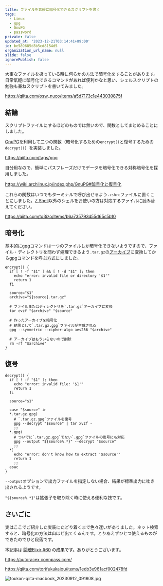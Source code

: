 ```yaml
---
title: ファイルを氣輕に暗号化できるスクリプトを書く
tags:
  - Linux
  - gpg
  - GnuPG
  - password
private: false
updated_at: '2023-12-21T03:14:41+09:00'
id: be589685d8b5cd8154d5
organization_url_name: null
slide: false
ignorePublish: false
---
```


大事なファイルを扱っている時に何らかの方法で暗号化をすることがあります。
日常氣輕に暗号化できるコマンドがあれば便利かなと思い、シェルスクリプトの勉強も兼ねスクリプトを書いてみました。

https://qiita.com/osw_nuco/items/a5d7173c1e443030875f

## 結論

スクリプトファイルにするほどのものでは無いので、関数としてまとめることにしました。

[GnuPG]を利用して二つの関数（暗号化するための`encrypt()`と復号するための`decrypt()`）を実装しました。

https://qiita.com/tags/gpg

自分用なので、簡単にパスフレーズだけでデータを暗号化できる対称暗号化を採用しました。

https://wiki.archlinux.jp/index.php/GnuPG#暗号化と復号化

これらの関数はいつでもターミナルで呼び出せるよう`.zshrc`ファイルに置くことにしました。[Z Shell]以外のシェルをお使いの方は対応するファイルに読み替えてください。

https://qiita.com/to3izo/items/b6a735793d55d65c5b10

## 暗号化

基本的に[gpg][GnuPG]コマンドは一つのファイルしか暗号化できないようですので、ファイル・ディレクトリを問わず処理できるよう`.tar.gz`の[アーカイブ]に変換してから[gpg][GnuPG]コマンドを呼ぶ方式にしました。


```shell:.zshrc
encrypt() {
  if [ ! -f "$1" ] && [ ! -d "$1" ]; then
    echo "error: invalid file or directory '$1'"
    return 1
  fi

  source="$1"
  archive="${source}.tar.gz"

  # ファイルまたはディレクトリを`.tar.gz`アーカイブに変換
  tar cvzf "$archive" "$source"

  # 作ったアーカイブを暗号化
  # 結果として`.tar.gz.gpg`ファイルが生成される
  gpg --symmetric --cipher-algo aes256 "$archive"

  # アーカイブはもういらないので削除
  rm -rf "$archive"
}
```

## 復号

```shell:.zshrc
decrypt() {
  if [ ! -f "$1" ]; then
    echo "error: invalid file: '$1'"
    return 1
  fi

  source="$1"

  case "$source" in
  *.tar.gz.gpg)
    # `.tar.gz.gpg`ファイルを復号
    gpg --decrypt "$source" | tar xvzf -
    ;;
  *.gpg)
    # ついでに`.tar.gz.gpg`でない`.gpg`ファイルの復号にも対応
    gpg --output "${source%.*}" --decrypt "$source"
    ;;
  *)
    echo "error: don't know how to extract '$source'"
    return 1
    ;;
  esac
}
```

`--output`オプションで出力ファイルを指定しない場合、結果が標準出力に吐き出されるようです。

`"${source%.*}"`は拡張子を取り除く時に使える便利な技です。

## さいごに

実はここでご紹介した実装にたどり着くまで色々迷いがありました。ネット検索すると、暗号化の方法は山ほど出てくるんです。とりあえずひとつ使えるものができたのでひと段落です。

本記事は [闘魂Elixir #60](https://autoracex.connpass.com/event/305753/) の成果です。ありがとうございます。

https://autoracex.connpass.com/

https://qiita.com/torifukukaiou/items/1edb3e961acf002478fd

![toukon-qiita-macbook_20230912_091808.jpg](https://qiita-image-store.s3.ap-northeast-1.amazonaws.com/0/82804/fd5c55ec-4fe0-8af6-59bc-bab1ef3d182b.jpeg)


<!-- begin links -->
[GnuPG]: https://wiki.archlinux.jp/index.php/GnuPG
[Z Shell]: https://en.wikipedia.org/wiki/Z_shell
[アーカイブ]: https://ja.wikipedia.org/wiki/%E3%82%A2%E3%83%BC%E3%82%AB%E3%82%A4%E3%83%96_(%E3%82%B3%E3%83%B3%E3%83%94%E3%83%A5%E3%83%BC%E3%82%BF)
<!-- end links -->
